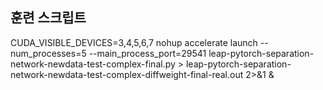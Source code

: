 ## 훈련 스크립트  
CUDA_VISIBLE_DEVICES=3,4,5,6,7 nohup accelerate launch --num_processes=5 --main_process_port=29541 leap-pytorch-separation-network-newdata-test-complex-final.py > leap-pytorch-separation-network-newdata-test-complex-diffweight-final-real.out 2>&1 &  
